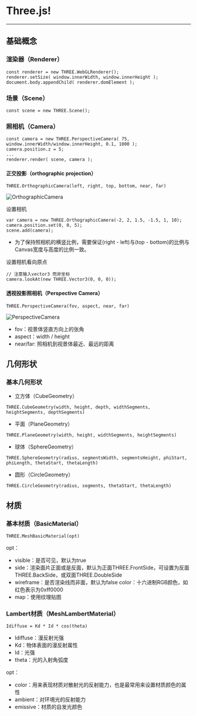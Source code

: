 # Three.js!

---

## 基础概念

### 渲染器（Renderer）
```
const renderer = new THREE.WebGLRenderer();
renderer.setSize( window.innerWidth, window.innerHeight );
document.body.appendChild( renderer.domElement );
```
### 场景（Scene）
```
const scene = new THREE.Scene();
```
### 照相机（Camera）
```
const camera = new THREE.PerspectiveCamera( 75, window.innerWidth/window.innerHeight, 0.1, 1000 );
camera.position.z = 5;
...
renderer.render( scene, camera );
```

#### 正交投影（orthographic projection）


```
THREE.OrthographicCamera(left, right, top, bottom, near, far)
```
 ![OrthographicCamera][1]
 
设置相机
```
var camera = new THREE.OrthographicCamera(-2, 2, 1.5, -1.5, 1, 10);
camera.position.set(0, 0, 5);
scene.add(camera);
```
 - 为了保持照相机的横竖比例，需要保证(right - left)与(top - bottom)的比例与Canvas宽度与高度的比例一致。

设置相机看向原点

```
// 注意输入vector3 而非坐标
camera.lookAt(new THREE.Vector3(0, 0, 0));
```

#### 透视投影照相机（Perspective Camera）

```
THREE.PerspectiveCamera(fov, aspect, near, far)
```

 ![PerspectiveCamera][2]
 

 - fov：视景体竖直方向上的张角
 - aspect：width / height
 - near/far: 照相机到视景体最近、最远的距离

## 几何形状

### 基本几何形状

 -  立方体（CubeGeometry）
```
THREE.CubeGeometry(width, height, depth, widthSegments, heightSegments, depthSegments)
```
 -  平面（PlaneGeometry）
```
THREE.PlaneGeometry(width, height, widthSegments, heightSegments)
```
 -  球体（SphereGeometry）
```
THREE.SphereGeometry(radius, segmentsWidth, segmentsHeight, phiStart, phiLength, thetaStart, thetaLength)
```
 -  圆形（CircleGeometry）
```
THREE.CircleGeometry(radius, segments, thetaStart, thetaLength)
```


## 材质

### 基本材质（BasicMaterial）
```
THREE.MeshBasicMaterial(opt)
```
opt：

 - visible：是否可见，默认为true
 - side：渲染面片正面或是反面，默认为正面THREE.FrontSide，可设置为反面THREE.BackSide，或双面THREE.DoubleSide
 - wireframe：是否渲染线而非面，默认为false color：十六进制RGB颜色，如红色表示为0xff0000
 - map：使用纹理贴图

### Lambert材质（MeshLambertMaterial）

```
Idiffuse = Kd * Id * cos(theta)
```

 - Idiffuse：漫反射光强
 - Kd：物体表面的漫反射属性
 - Id：光强
 - theta：光的入射角弧度


opt：

 - color：用来表现材质对散射光的反射能力，也是最常用来设置材质颜色的属性
 - ambient：对环境光的反射能力
 - emissive：材质的自发光颜色

 
  [1]: http://pnz8aty4g.bkt.clouddn.com/orthographic-camera.jpg
  [2]: http://pnz8aty4g.bkt.clouddn.com/perspective-camera.jpg